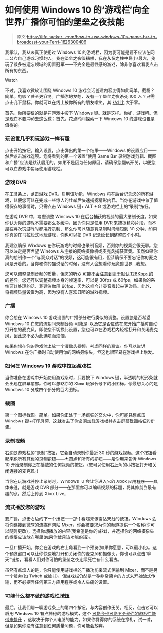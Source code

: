 # 如何使用 Windows 10 的‘游戏栏’向全世界广播你可怕的堡垒之夜技能

> 原文:[https://life hacker . com/how-to-use-windows-10s-game-bar-to-broadcast-your-Terri-1826300406](https://lifehacker.com/how-to-use-windows-10s-game-bar-to-broadcast-your-terri-1826300406)

我承认，我从未真正使用过 Windows 10 的游戏栏，因为我可能是最不应该在网上公布自己游戏习惯的人。我在堡垒之夜很糟糕，我在永恒之柱中最小/最大，我玩了很多被遗忘领域的闲置冠军——不完全是最性感的游戏，除非你喜欢看我点击所有的东西。

Watch

不过，我喜欢微软让围绕 Windows 10 游戏会话创建内容变得如此简单。截图？简单。电影？甚至更容易。广播你的梦想，没有一个堡垒之夜杀死 100 人？只需点击几下鼠标，你就可以在线上被你所有的朋友嘲笑，其 [k/d 比](http://www.calculationworld.com/kd-ratio-calculator) 大于零。

首先，你所要做的就是在游戏中按下 Windows 键。就是这样。你好，游戏吧。但是现在不要冲动去这么做；首先，花点时间探索一下 Windows 10 的游戏设置是值得的。

### 玩设置几乎和玩游戏一样有趣

点击开始按钮，输入设置，点击弹出的第一个结果——Windows 的设置应用——然后点击游戏选项。您将看到的第一个设置“使用 Game Bar 录制游戏剪辑、截图和广播”应该是默认启用的。如果不是因为任何原因，请确保您翻转开关，以便您可以在游戏中实际使用游戏栏。

### 游戏 DVR

在工具条上，点击游戏 DVR。启用该功能，Windows 将在后台记录您的所有游戏，以便您可以在完成一些惊人的壮举后快速捕捉精彩内容。当你在游戏中做了值得保存的事情时，只需点击 Windows 键+ ALT + G 或游戏栏上的“录制”按钮。

在游戏 DVR 中，考虑调整 Windows 10 在后台捕获的视频的最大录制长度。如果你认为你的游戏不需要那么多缓冲，因为你只是使用 DVR 来捕捉精彩片段，而不是在每次玩游戏时都进行录制，那么你可以随意将录制时间缩短到 30 分钟。如果你真的在马拉松式地玩游戏，你也可以把 DVR 记录延长到整整四个小时。

我建议确保 Windows 在你玩游戏的时候也录制音频，否则你的视频会很无聊。您可以决定是否希望 Windows 从连接的网络摄像机或麦克风捕获音频。虽然如果你真的想制作一个“与观众对话”的视频，这可能很有用，但请确保不要忘记你的麦克风是开着的。当你和你的猫说话的时候，没有人会想看你玩魔兽世界...我想。

您可以调整录制音频的质量，但您的听众 [可能不会注意到高于默认 128Kbps 的](https://lifehacker.com/does-bitrate-really-make-a-difference-in-my-music-5810575) 的差异。您还可以调整视频本身的帧速率，可以是 30fps 或 60fps。如果你的系统可以处理的话，我建议你用 60fps，因为这样会让录音看起来更流畅。此外，将视频质量设置为高，因为没有人喜欢丑陋的游戏视频。

### 广播

你会想在 Windows 10 游戏设置的广播部分进行类似的调整。设置您是否希望 Windows 10 在您的流期间录制音频-可能是-以及它是否应该在您开始广播时自动打开您的麦克风。即使您不切换此设置，您也可以在游戏栏内轻松打开和关闭麦克风，因此您不必为此选项而烦恼。

如果你想在你的游戏流上放一个摄像头视频，考虑同样的建议。你可以告诉 Windows 在你广播时自动使用你的网络摄像头，但这也很容易在游戏栏上触发。

### 如何在 Windows 10 游戏中拉起游戏栏

当你准备在游戏中开始使用游戏条时，只要按下 Windows 键，半透明的矩形条就会出现在屏幕底部。你可以忽略你的 Xbox 玩家代号下的小图标。你最想关心的是 Windows 10 分成四个部分的巨大图标。

### 截图

第一个图标截图。简单。如果你正处于一场疯狂的交火中，你可能只想点击 Windows 键+打印屏幕，这就省去了你必须加载游戏栏并点击屏幕截图按钮的步骤。

### 录制视频

右边是游戏栏的“录制”按钮，它会自动录制你最近 30 秒的游戏视频。这个按钮看起来像所有其他的录制按钮——大圆点和所有的按钮——是你用来告诉 Windows 10 开始录制你正在播放的任何视频的按钮。(您可以使用右上角的小按钮打开和关闭连接的麦克风。)

当你在玩游戏并停止录制时，Windows 10 会让你进入它的 Xbox 应用程序——具体来说，就是游戏 DVR 部分——在那里你可以编辑视频的标题，将其修剪到最有趣的点，然后上传到 Xbox Live。

### 流式播放您的游戏

要广播，点击右边的下一个按钮——那个看起来像雷达天线的按钮。Windows 会将你连接到微软的流媒体网站 Mixer，你会被要求为你的频道提供一个名称(你可以随时更改)，选择你想播放的内容(我希望是你的游戏)，并选择你的网络摄像头的提要应该放在哪里(如果你使用该功能的话)。

一旦广播开始，你会在游戏的右上角看到一个预览(如果你愿意，可以最小化)。这个预览窗口可以让你快速地打开和关闭你的麦克风和摄像头，你也可以点击“聊天”链接，看看人们对你可怕的堡垒之夜连续死亡有什么看法。

虽然有点烦人的是，你只能使用游戏栏的广播功能来流式传输到 Mixer，而不是另一个服务(如 Twitch 或脸书)，但游戏栏仍然是一种非常简单的方式来开始流式传输，而不必摆弄任何第三方应用程序或令人头痛的设置。

### 可能什么都不做的游戏栏按钮

最后，让我们聊一聊游戏条上的第四个按钮。与内容创作无关。相反，点击它可以启用 Windows 10 有点神秘的游戏模式，这个 [可能会也可能不会给你的游戏性能带来提升](https://www.pcgamer.com/windows-10-game-mode-tested/) ，这取决于你个人电脑的能力。如果你觉得你的系统在挣扎，试一试，但是如果你没有注意到任何质量问题，你可能会放弃。